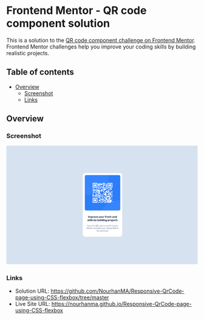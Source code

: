 # Frontend Mentor - QR code component solution

This is a solution to the [QR code component challenge on Frontend Mentor](https://www.frontendmentor.io/challenges/qr-code-component-iux_sIO_H). Frontend Mentor challenges help you improve your coding skills by building realistic projects. 

## Table of contents

- [Overview](#overview)
  - [Screenshot](#screenshot)
  - [Links](#links)


## Overview

### Screenshot

![](./Screenshot.png)

### Links

- Solution URL: https://github.com/NourhanMA/Responsive-QrCode-page-using-CSS-flexbox/tree/master
- Live Site URL: https://nourhanma.github.io/Responsive-QrCode-page-using-CSS-flexbox


